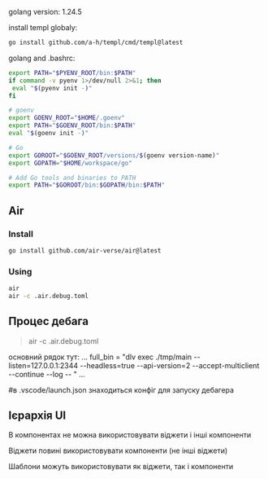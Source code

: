 golang version: 1.24.5


install templ globaly:

```sh
go install github.com/a-h/templ/cmd/templ@latest
```

golang and .bashrc:

```sh
export PATH="$PYENV_ROOT/bin:$PATH"
if command -v pyenv 1>/dev/null 2>&1; then
 eval "$(pyenv init -)"
fi

# goenv
export GOENV_ROOT="$HOME/.goenv"
export PATH="$GOENV_ROOT/bin:$PATH"
eval "$(goenv init -)"

# Go
export GOROOT="$GOENV_ROOT/versions/$(goenv version-name)"
export GOPATH="$HOME/workspace/go"

# Add Go tools and binaries to PATH
export PATH="$GOROOT/bin:$GOPATH/bin:$PATH"

```

## Air

### Install

```sh
go install github.com/air-verse/air@latest
```

### Using

```sh
air
air -c .air.debug.toml
```

## Процес дебага

> air -c .air.debug.toml

основний рядок тут:
...
full_bin = "dlv exec ./tmp/main --listen=127.0.0.1:2344 --headless=true --api-version=2 --accept-multiclient --continue --log -- "
...

#в .vscode/launch.json знаходиться конфіг для запуску дебагера

## Ієрархія UI 

В компонентах не можна використовувати віджети і інші компоненти

Віджети повині використовувати компоненти (не інші віджети)

Шаблони можуть використовувати як віджети, так і компоненти